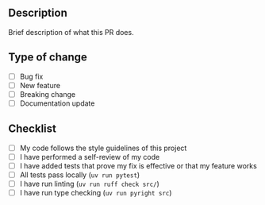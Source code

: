 ## Description
Brief description of what this PR does.

## Type of change
- [ ] Bug fix
- [ ] New feature
- [ ] Breaking change
- [ ] Documentation update

## Checklist
- [ ] My code follows the style guidelines of this project
- [ ] I have performed a self-review of my code
- [ ] I have added tests that prove my fix is effective or that my feature works
- [ ] All tests pass locally (`uv run pytest`)
- [ ] I have run linting (`uv run ruff check src/`)
- [ ] I have run type checking (`uv run pyright src`)